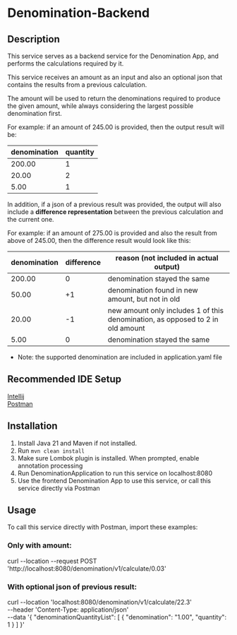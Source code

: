 # Denomination-Backend

## Description

This service serves as a backend service for the Denomination App, 
and performs the calculations required by it.

This service receives an amount as an input and also an optional json that contains the results from a previous calculation.

The amount will be used to return the denominations required to produce the given amount,
while always considering the largest possible denomination first.

For example: if an amount of 245.00 is provided, then the output result will be: <br>

| denomination | quantity |
|--------------|----------|
| 200.00       | 1        |
| 20.00        | 2        |
| 5.00         | 1        |

In addition, if a json of a previous result was provided, 
the output will also include a <b>difference representation</b> between the previous calculation and the current one.

For example: if an amount of 275.00 is provided and also the result from above of 245.00, then the difference result would look like this:

| denomination | difference | reason (not included in actual output)                                         |
|--------------|------------|--------------------------------------------------------------------------------|
| 200.00       | 0          | denomination stayed the same                                                   |
| 50.00        | +1         | denomination found in new amount, but not in old                               |
| 20.00        | -1         | new amount only includes 1 of this denomination, as opposed to 2 in old amount |
| 5.00         | 0          | denomination stayed the same                                                   |

* Note: the supported denomination are included in application.yaml file

## Recommended IDE Setup

[Intellij](https://www.jetbrains.com/idea/download/?section=windows#) <br>
[Postman](https://www.postman.com/downloads/)

## Installation

1. Install Java 21 and Maven if not installed.
2. Run `mvn clean install`
3. Make sure Lombok plugin is installed. When prompted, enable annotation processing
4. Run DenominationApplication to run this service on localhost:8080
5. Use the frontend Denomination App to use this service, or call this service directly via Postman

## Usage

To call this service directly with Postman, import these examples:

### Only with amount:
curl --location --request POST 'http://localhost:8080/denomination/v1/calculate/0.03'

### With optional json of previous result:
curl --location 'localhost:8080/denomination/v1/calculate/22.3' \
--header 'Content-Type: application/json' \
--data '{
"denominationQuantityList": [
{
"denomination": "1.00",
"quantity": 1
}
]
}'
